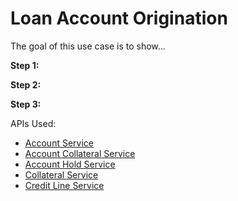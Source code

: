 # Loan Account Origination

The goal of this use case is to show... 

**Step 1:** 

**Step 2:** 

**Step 3:** 

APIs Used:

* [Account Service](../api/?type=post&path=/accounts)
* [Account Collateral Service](../api/?type=post&path=/acctcollateral)
* [Account Hold Service](../api/?type=post&path=/accountHolds)
* [Collateral Service](../api/?type=post&path=/collateral)
* [Credit Line Service](../api/?type=post&path=/creditLines)